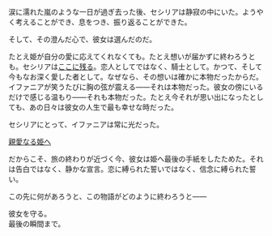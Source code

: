 <!-- title: 忠義の騎士の誓い -->
<!-- relationship: Protector -->

涙に濡れた嵐のような一日が過ぎ去った後、セシリアは静寂の中にいた。ようやく考えることができ、息をつき、振り返ることができた。

そして、その澄んだ心で、彼女は選んだのだ。

たとえ姫が自分の愛に応えてくれなくても。たとえ想いが届かずに終わろうとも。セシリアは[ここに残る](https://www.youtube.com/watch?v=wYTiK9cm_bo&t=1696s)。恋人としてではなく、騎士として。かつて、そして今もなお深く愛した者として。なぜなら、その想いは確かに本物だったからだ。イファニアが笑うたびに胸の弦が震える――それは本物だった。彼女の傍にいるだけで感じる温もり――それも本物だった。たとえ今それが思い出になったとしても、あの日々は彼女の人生で最も幸せな時だった。

セシリアにとって、イファニアは常に光だった。

[親愛なる姫へ](#embed:https://www.youtube.com/watch?v=wYTiK9cm_bo&t=4431s)

だからこそ、旅の終わりが近づく今、彼女は姫へ最後の手紙をしたためた。それは告白ではなく、静かな宣言。恋に縛られた誓いではなく、信念に縛られた誓い。

この先に何があろうと、この物語がどのように終わろうと――

彼女を守る。  
最後の瞬間まで。
